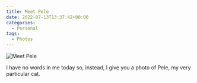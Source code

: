 ```yaml
---
title: Meet Pele
date: 2022-07-13T13:37:42+00:00
categories:
  - Personal
tags:
  - Photos
---
```


![Meet Pele](/images/2022/07/pele-the-cat.jpeg)

I have no words in me today so, instead, I give you a photo of Pele, my very particular cat.